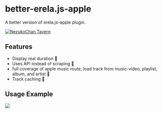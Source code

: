 # better-erela.js-apple
  A better version of erela.js-apple plugin.

[![NezukoChan Tavern](https://discordapp.com/api/guilds/785715968608567297/embed.png?style=banner2)](https://discord.gg/8hmbMUCVMD)

## Features
 - Display real duration 💪
 - Uses API instead of scraping 💪
 - full coverage of apple music route, load track from music-video, playlist, album, and artist 💪
 - Track caching 💪

## Usage Example
<a href="https://github.com/NezuChan/better-erela.js-apple"> <img src="https://cdn.discordapp.com/attachments/785715969317142540/910499538542948362/carbon.png"></a>